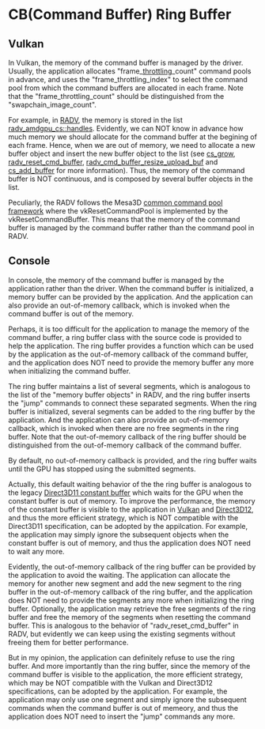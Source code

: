 # CB(Command Buffer) Ring Buffer  

## Vulkan

In Vulkan, the memory of the command buffer is managed by the driver. Usually, the application allocates \"frame\_[throttling](https://community.arm.com/arm-community-blogs/b/graphics-gaming-and-vr-blog/posts/the-mali-gpu-an-abstract-machine-part-1---frame-pipelining)\_count\" command pools in advance, and uses the "frame_throttling_index" to select the command pool from which the command buffers are allocated in each frame. Note that the "frame_throttling_count" should be distinguished from the "swapchain_image_count".  

For example, in [RADV](https://docs.mesa3d.org/drivers/radv.html), the memory is stored in the list [radv_amdgpu_cs::handles](https://gitlab.freedesktop.org/mesa/mesa/-/blob/22.3/src/amd/vulkan/winsys/amdgpu/radv_amdgpu_cs.c#L482). Evidently, we can NOT know in advance how much memory we should allocate for the command buffer at the begining of each frame. Hence, when we are out of memory, we need to allocate a new buffer object and insert the new buffer object to the list (see [cs_grow](https://gitlab.freedesktop.org/mesa/mesa/-/blob/22.3/src/amd/vulkan/winsys/amdgpu/radv_amdgpu_cs.c#L409), [radv_reset_cmd_buffer](https://gitlab.freedesktop.org/mesa/mesa/-/blob/22.3/src/amd/vulkan/radv_cmd_buffer.c#L466), [radv_cmd_buffer_resize_upload_buf](https://gitlab.freedesktop.org/mesa/mesa/-/blob/22.3/src/amd/vulkan/radv_cmd_buffer.c#L546) and [cs_add_buffer](https://gitlab.freedesktop.org/mesa/mesa/-/blob/22.3/src/amd/vulkan/winsys/amdgpu/radv_amdgpu_cs.c#L547) for more information). Thus, the memory of the command buffer is NOT continuous, and is composed by several buffer objects in the list.  

Peculiarly, the RADV follows the Mesa3D [common command pool framework](https://gitlab.freedesktop.org/mesa/mesa/-/blob/22.3/src/vulkan/runtime/vk_command_pool.c#L131) where the vkResetCommandPool is implemented by the vkResetCommandBuffer. This means that the memory of the command buffer is managed by the command buffer rather than the command pool in RADV.  

## Console  

In console, the memory of the command buffer is managed by the application rather than the driver. When the command buffer is initialized, a memory buffer can be provided by the application. And the application can also provide an out-of-memory callback, which is invoked when the command buffer is out of the memory.

Perhaps, it is too difficult for the application to manage the memory of the command buffer, a ring buffer class with the source code is provided to help the application. The ring buffer provides a function which can be used by the application as the out-of-memory callback of the command buffer, and the application does NOT need to provide the memory buffer any more when initializing the command buffer.  

The ring buffer maintains a list of several segments, which is analogous to the list of the "memory buffer objects" in RADV, and the ring buffer inserts the "jump" commands to connect these separated segments. When the ring buffer is initialized, several segments can be added to the ring buffer by the application. And the application can also provide an out-of-memory callback, which is invoked when there are no free segments in the ring buffer. Note that the out-of-memory callback of the ring buffer should be distinguished from the out-of-memory callback of the command buffer.  

By default, no out-of-memory callback is provided, and the ring buffer waits until the GPU has stopped using the submitted segments. 

Actually, this default waiting behavior of the the ring buffer is analogous to the legacy [Direct3D11 constant buffer](https://developer.nvidia.com/content/constant-buffers-without-constant-pain-0) which waits for the GPU when the constant buffer is out of memory. To improve the performance, the memory of the constant buffer is visible to the application in [Vulkan](https://github.com/KhronosGroup/Vulkan-Samples/tree/main/samples/api/dynamic_uniform_buffers) and [Direct3D12](https://learn.microsoft.com/en-us/windows/win32/direct3d12/fence-based-resource-management), and thus the more efficient strategy, which is NOT compatible with the Direct3D11 specification, can be adopted by the appilcation. For example, the application may simply ignore the subsequent objects when the constant buffer is out of memory, and thus the application does NOT need to wait any more.  

Evidently, the out-of-memory callback of the ring buffer can be provided by the application to avoid the waiting. The application can allocate the memory for another new segment and add the new segment to the ring buffer in the out-of-memory callback of the ring buffer, and the application does NOT need to provide the segments any more when initializing the ring buffer. Optionally, the application may retrieve the free segments of the ring buffer and free the memory of the segments when resetting the command buffer. This is analogous to the behavior of "radv_reset_cmd_buffer" in RADV, but evidently we can keep using the existing segments without freeing them for better performance.  
  
But in my opinion, the application can definitely refuse to use the ring buffer. And more importantly than the ring buffer, since the memory of the command buffer is visible to the application, the more efficient strategy, which may be NOT compatible with the Vulkan and Direct3D12 specifications, can be adopted by the application. For example, the application may only use one segment and simply ignore the subsequent commands when the command buffer is out of memeory, and thus the application does NOT need to insert the "jump" commands any more.  
